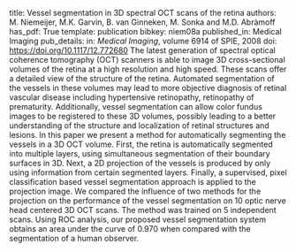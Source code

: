 title: Vessel segmentation in 3D spectral OCT scans of the retina
authors: M. Niemeijer, M.K. Garvin, B. van Ginneken, M. Sonka and M.D. Abràmoff
has_pdf: True
template: publication
bibkey: niem08a
published_in: Medical Imaging
pub_details: in: <i>Medical Imaging</i>, volume 6914 of SPIE, 2008
doi: https://doi.org/10.1117/12.772680
The latest generation of spectral optical coherence tomography (OCT) scanners is able to image 3D cross-sectional volumes of the retina at a high resolution and high speed. These scans offer a detailed view of the structure of the retina. Automated segmentation of the vessels in these volumes may lead to more objective diagnosis of retinal vascular disease including hypertensive retinopathy, retinopathy of prematurity. Additionally, vessel segmentation can allow color fundus images to be registered to these 3D volumes, possibly leading to a better understanding of the structure and localization of retinal structures and lesions. In this paper we present a method for automatically segmenting the vessels in a 3D OCT volume. First, the retina is automatically segmented into multiple layers, using simultaneous segmentation of their boundary surfaces in 3D. Next, a 2D projection of the vessels is produced by only using information from certain segmented layers. Finally, a supervised, pixel classification based vessel segmentation approach is applied to the projection image. We compared the influence of two methods for the projection on the performance of the vessel segmentation on 10 optic nerve head centered 3D OCT scans. The method was trained on 5 independent scans. Using ROC analysis, our proposed vessel segmentation system obtains an area under the curve of 0.970 when compared with the segmentation of a human observer.

